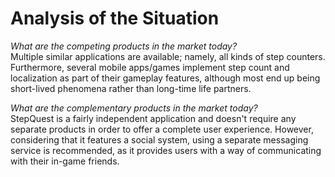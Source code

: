 # Analysis of the Situation

*What are the competing products in the market today?*  
Multiple similar applications are available; namely, all kinds of step counters. Furthermore, several mobile apps/games implement step count and localization as part of their gameplay features, although most end up being short-lived phenomena rather than long-time life partners.

*What are the complementary products in the market today?*  
StepQuest is a fairly independent application and doesn't require any separate products in order to offer a complete user experience. However, considering that it features a social system, using a separate messaging service is recommended, as it provides users with a way of communicating with their in-game friends.